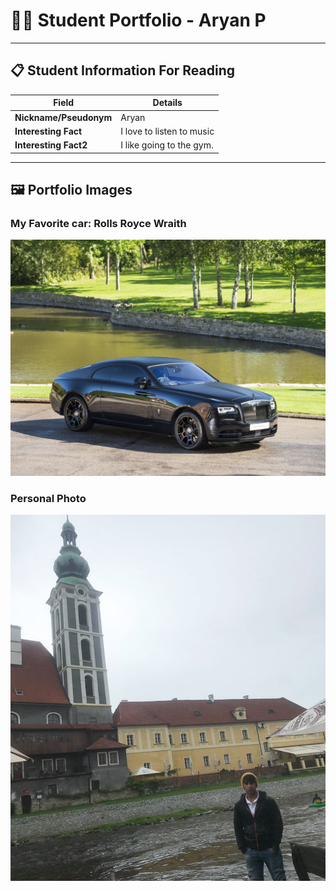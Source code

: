 # 👨‍🎓 Student Portfolio - Aryan P

---

## 📋 Student Information For Reading

| **Field** | **Details** |
|-----------|-------------|
| **Nickname/Pseudonym** | Aryan |
| **Interesting Fact** | I love to listen to music |
| **Interesting Fact2** | I like going to the gym. |

---

## 🖼️ Portfolio Images

### My Favorite car: Rolls Royce Wraith
![Favorite Car](favcar.jpg)

### Personal Photo
![Personal Picture](PP.jpeg)


